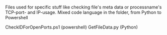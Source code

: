 Files used for specific stuff like checking file's meta data or processname's TCP-port- and IP-usage.
Mixed code language in the folder, from Python to Powershell

CheckIDForOpenPorts.ps1 (powershell)
GetFileData.py (Python)
